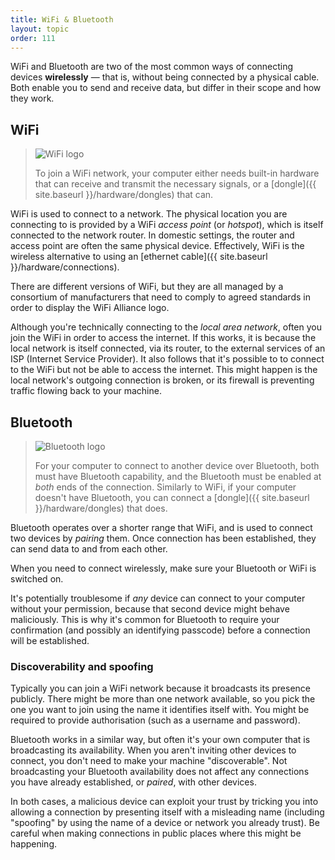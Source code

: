 ```yaml
---
title: WiFi & Bluetooth
layout: topic
order: 111
---
```


WiFi and Bluetooth are two of the most common ways of connecting devices
**wirelessly** — that is, without being connected by a physical cable. Both
enable you to send and receive data, but differ in their scope and how they
work.

## WiFi

>
> ![WiFi logo]({{site.baseurl}}/images/wifi-symbol.svg)
>
> To join a WiFi network, your computer either needs built-in hardware that can
> receive and transmit the necessary signals, or a
> [dongle]({{ site.baseurl }}/hardware/dongles) that can.
>

WiFi is used to connect to a network. The physical location you are connecting
to is provided by a WiFi _access point_ (or _hotspot_), which is itself
connected to the network router. In domestic settings, the router and access
point are often the same physical device. Effectively, WiFi is the wireless
alternative to using an [ethernet cable]({{ site.baseurl }}/hardware/connections).

There are different versions of WiFi, but they are all  managed by a consortium
of manufacturers that need to comply to agreed standards in order to display
the WiFi Alliance logo.

Although you're technically connecting to the _local area network_, often
you join the WiFi in order to access the internet. If this works, it is because
the local network is itself connected, via its router, to the external services
of an ISP (Internet Service Provider). It also follows that it's possible to
to connect to the WiFi but not be able to access the internet. This might happen
is the local network's outgoing connection is broken, or its firewall is
preventing traffic flowing back to your machine.


## Bluetooth

>
> ![Bluetooth logo]({{site.baseurl}}/images/bluetooth-symbol.svg)
>
> For your computer to connect to another device over Bluetooth, both
> must have Bluetooth capability, and the Bluetooth must be enabled at _both_
> ends of the connection. Similarly to WiFi, if your computer doesn't have
> Bluetooth, you can connect a [dongle]({{ site.baseurl }}/hardware/dongles)
> that does.
>

Bluetooth operates over a shorter range that WiFi, and is used to connect two
devices by _pairing_ them. Once connection has been established, they can send
data to and from each other.

When you need to connect wirelessly, make sure your Bluetooth or WiFi is
switched on. 

It's potentially troublesome if _any_ device can connect to your computer
without your permission, because that second device might behave maliciously.
This is why it's common for Bluetooth to require your confirmation (and possibly
an identifying passcode) before a connection will be established.

### Discoverability and spoofing

Typically you can join a WiFi network because it broadcasts its presence
publicly. There might be more than one network available, so you pick the one
you want to join using the name it identifies itself with. You might be
required to provide authorisation (such as a username and password).

Bluetooth works in a similar way, but often it's your own computer that is
broadcasting its availability. When you aren't inviting other devices to
connect, you don't need to make your machine "discoverable". Not broadcasting
your Bluetooth availability does not affect any connections you have already
established, or _paired_, with other devices.

In both cases, a malicious device can exploit your trust by tricking you into
allowing a connection by presenting itself with a misleading name (including
"spoofing" by using the name of a device or network you already trust). Be
careful when making connections in public places where this might be happening.


